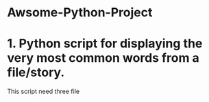 # Awsome-Python-Project
# 1. Python script for displaying the very most common words from a file/story.
This script need three file

